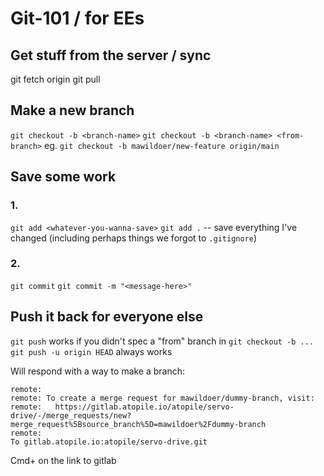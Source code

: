 # Git-101 / for EEs

## Get stuff from the server / sync
git fetch origin <some-branch>
git pull

## Make a new branch

`git checkout -b <branch-name>`
`git checkout -b <branch-name> <from-branch>`
eg. `git checkout -b mawildoer/new-feature origin/main`

## Save some work

### 1.

`git add <whatever-you-wanna-save>`
`git add .`  -- save everything I've changed (including perhaps things we forgot to `.gitignore`)

### 2.

`git commit`
`git commit -m "<message-here>"`

## Push it back for everyone else

`git push` works if you didn't spec a "from" branch in `git checkout -b ...`
`git push -u origin HEAD` always works

Will respond with a way to make a branch:

```
remote: 
remote: To create a merge request for mawildoer/dummy-branch, visit:
remote:   https://gitlab.atopile.io/atopile/servo-drive/-/merge_requests/new?merge_request%5Bsource_branch%5D=mawildoer%2Fdummy-branch
remote: 
To gitlab.atopile.io:atopile/servo-drive.git
```

Cmd+<click> on the link to gitlab
